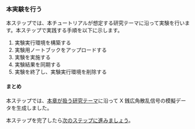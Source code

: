 ### 本実験を行う

本ステップでは、本チュートリアルが想定する研究テーマに沿って実験を行います。本ステップで実践する手順を以下に示します。

1. 実験実行環境を構築する
2. 実験用ノートブックをアップロードする
3. 実験を実施する
4. 実験結果を同期する
5. 実験を終了し、実験実行環境を削除する



#### まとめ

本ステップでは、[本章が扱う研究テーマ](./top.md#本章が扱う研究テーマ)に沿って X 銭広角散乱信号の模擬データを生成しました。

本ステップを完了したら[次のステップに進みましょう](./validate_metadata.md)。
